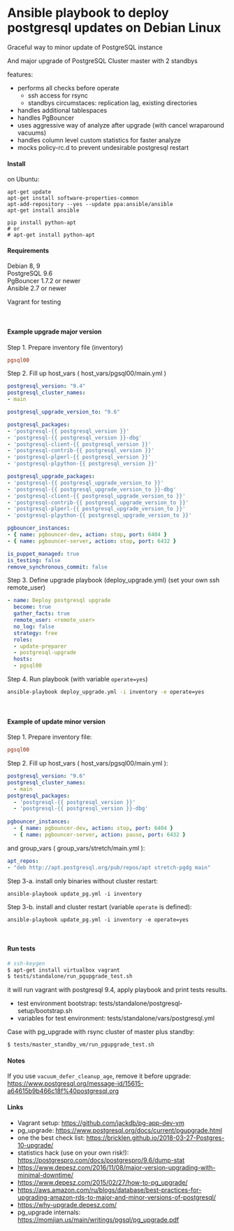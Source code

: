 Ansible playbook to deploy postgresql updates on Debian Linux
=============================================================

Graceful way to minor update of PostgreSQL instance

And major upgrade of PostgreSQL Cluster master with 2 standbys 

features:
- performs all checks before operate
    - ssh access for rsync
    - standbys circumstaces: replication lag, existing directories
- handles additional tablespaces
- handles PgBouncer
- uses aggressive way of analyze after upgrade (with cancel wraparound vacuums)
- handles column level custom statistics for faster analyze
- mocks policy-rc.d to prevent undesirable postgresql restart

#### Install
on Ubuntu:
```
apt-get update
apt-get install software-properties-common
apt-add-repository --yes --update ppa:ansible/ansible
apt-get install ansible

pip install python-apt
# or
# apt-get install python-apt
```


#### Requirements

Debian 8, 9 <br>
PostgreSQL 9.6 <br>
PgBouncer 1.7.2 or newer<br>
Ansible 2.7 or newer<br>

Vagrant for testing 

<br>

#### Example upgrade major version

Step 1. Prepare inventory file (inventory)

```ini
pgsql00
```

Step 2. Fill up host_vars ( host_vars/pgsql00/main.yml )
```yaml
postgresql_version: "9.4"
postgresql_cluster_names:
- main

postgresql_upgrade_version_to: "9.6"

postgresql_packages:
- 'postgresql-{{ postgresql_version }}'
- 'postgresql-{{ postgresql_version }}-dbg'
- 'postgresql-client-{{ postgresql_version }}'
- 'postgresql-contrib-{{ postgresql_version }}'
- 'postgresql-plperl-{{ postgresql_version }}'
- 'postgresql-plpython-{{ postgresql_version }}'

postgresql_upgrade_packages:
- 'postgresql-{{ postgresql_upgrade_version_to }}'
- 'postgresql-{{ postgresql_upgrade_version_to }}-dbg'
- 'postgresql-client-{{ postgresql_upgrade_version_to }}'
- 'postgresql-contrib-{{ postgresql_upgrade_version_to }}'
- 'postgresql-plperl-{{ postgresql_upgrade_version_to }}'
- 'postgresql-plpython-{{ postgresql_upgrade_version_to }}'

pgbouncer_instances:
- { name: pgbouncer-dev, action: stop, port: 6404 }
- { name: pgbouncer-server, action: stop, port: 6432 }

is_puppet_managed: true
is_testing: false
remove_synchronous_commit: false
```

Step 3. Define upgrade playbook (deploy_upgrade.yml)
(set your own ssh remote_user)
```yaml
- name: Deploy postgresql upgrade
  become: true
  gather_facts: true
  remote_user: <remote_user>
  no_log: false
  strategy: free
  roles:
  - update-preparer
  - postgresql-upgrade
  hosts:
  - pgsql00
```

Step 4. Run playbook (with variable `operate=yes`)
```bash
ansible-playbook deploy_upgrade.yml -i inventory -e operate=yes
```

<br>

#### Example of update minor version

Step 1. Prepare inventory file:
```ini
pgsql00
```

Step 2. Fill up host_vars ( host_vars/pgsql00/main.yml ):
```yaml
postgresql_version: "9.6"
postgresql_cluster_names:
  - main
postgresql_packages:
  - 'postgresql-{{ postgresql_version }}'
  - 'postgresql-{{ postgresql_version }}-dbg'
  
pgbouncer_instances:
  - { name: pgbouncer-dev, action: stop, port: 6404 }
  - { name: pgbouncer-server, action: pause, port: 6432 }
```
and group_vars ( group_vars/stretch/main.yml ):
```yaml
apt_repos:
- "deb http://apt.postgresql.org/pub/repos/apt stretch-pgdg main"
```

Step 3-a. install only binaries without cluster restart:
```
ansible-playbook update_pg.yml -i inventory
```

Step 3-b. install and cluster restart (variable `operate` is defined):
```
ansible-playbook update_pg.yml -i inventory -e operate=yes
```

<br>

#### Run tests

```bash
# ssh-keygen
$ apt-get install virtualbox vagrant
$ tests/standalone/run_pgupgrade_test.sh
```

it will run vagrant with postgresql 9.4, apply playbook and print tests results.<br>
 - test environment bootstrap: tests/standalone/postgresql-setup/bootstrap.sh<br>
 - variables for test environment: tests/standalone/vars/postgresql.yml<br>

Case with pg_upgrade with rsync cluster of master plus standby:
```bash
$ tests/master_standby_vm/run_pgupgrade_test.sh
```

#### Notes
If you use `vacuum_defer_cleanup_age`, remove it before upgrade: https://www.postgresql.org/message-id/15615-a64615b9b466c18f%40postgresql.org

#### Links
- Vagrant setup: https://github.com/jackdb/pg-app-dev-vm
- pg_upgrade: https://www.postgresql.org/docs/current/pgupgrade.html
- one the best check list: https://bricklen.github.io/2018-03-27-Postgres-10-upgrade/
- statistics hack (use on your own risk!): https://postgrespro.com/docs/postgrespro/9.6/dump-stat
- https://www.depesz.com/2016/11/08/major-version-upgrading-with-minimal-downtime/
- https://www.depesz.com/2015/02/27/how-to-pg_upgrade/
- https://aws.amazon.com/ru/blogs/database/best-practices-for-upgrading-amazon-rds-to-major-and-minor-versions-of-postgresql/
- https://why-upgrade.depesz.com/
- pg_upgrade internals: https://momjian.us/main/writings/pgsql/pg_upgrade.pdf
